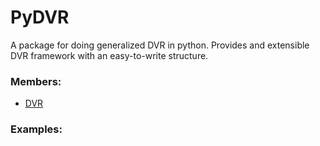 # <a id="PyDVR">PyDVR</a>
    
A package for doing generalized DVR in python.
Provides and extensible DVR framework with an easy-to-write structure.

### Members:

  - [DVR](PyDVR/DVR/DVR.md)

### Examples:

